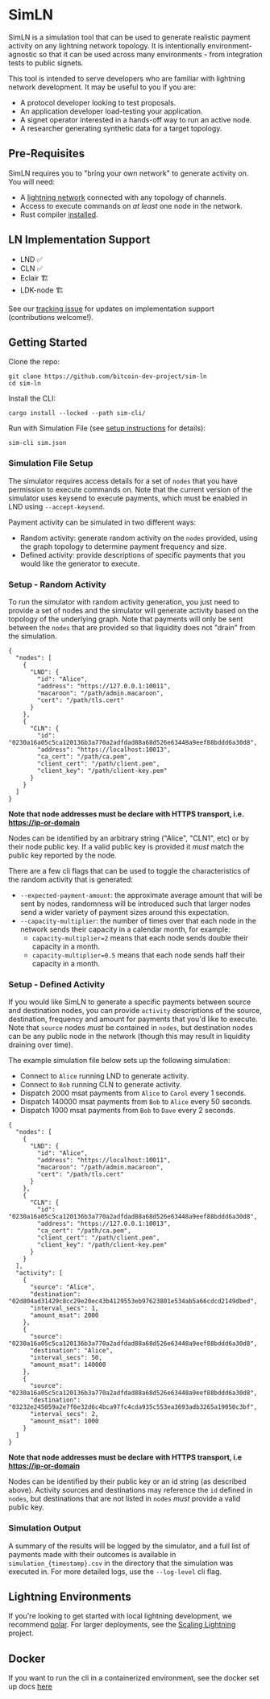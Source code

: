 # SimLN

SimLN is a simulation tool that can be used to generate realistic 
payment activity on any lightning network topology. It is intentionally 
environment-agnostic so that it can be used across many environments - 
from integration tests to public signets. 

This tool is intended to serve developers who are familiar with 
lightning network development. It may be useful to you if you are:
* A protocol developer looking to test proposals. 
* An application developer load-testing your application.
* A signet operator interested in a hands-off way to run an active node. 
* A researcher generating synthetic data for a target topology.

## Pre-Requisites
SimLN requires you to "bring your own network" to generate activity 
on. You will need:
* A [lightning network](#lightning-environments) connected with any 
  topology of channels.
* Access to execute commands on _at least_ one node in the network.
* Rust compiler [installed](https://www.rust-lang.org/tools/install).

## LN Implementation Support
* LND ✅ 
* CLN ✅ 
* Eclair 🏗️
* LDK-node 🏗️

See our [tracking issue](https://github.com/bitcoin-dev-project/sim-ln/issues/26)
for updates on implementation support (contributions welcome!).

## Getting Started
Clone the repo: 
```
git clone https://github.com/bitcoin-dev-project/sim-ln
cd sim-ln
```

Install the CLI: 
```
cargo install --locked --path sim-cli/
```

Run with Simulation File (see [setup instructions](#simulation-file-setup) for details):
 ```
sim-cli sim.json
```

### Simulation File Setup
The simulator requires access details for a set of `nodes` that you 
have permission to execute commands on. Note that the current version 
of the simulator uses keysend to execute payments, which must be 
enabled in LND using `--accept-keysend`.

Payment activity can be simulated in two different ways:
* Random activity: generate random activity on the `nodes` provided, 
  using the graph topology to determine payment frequency and size.
* Defined activity: provide descriptions of specific payments that 
  you would like the generator to execute.

### Setup - Random Activity

To run the simulator with random activity generation, you just need to 
provide a set of nodes and the simulator will generate activity based 
on the topology of the underlying graph. Note that payments will only 
be sent between the `nodes` that are provided so that liquidity does 
not "drain" from the simulation.

```
{
  "nodes": [
    {
      "LND": {
        "id": "Alice",
        "address": "https://127.0.0.1:10011",
        "macaroon": "/path/admin.macaroon",
        "cert": "/path/tls.cert"
      }
    },
    {
      "CLN": {
        "id": "0230a16a05c5ca120136b3a770a2adfdad88a68d526e63448a9eef88bddd6a30d8",
        "address": "https://localhost:10013",
        "ca_cert": "/path/ca.pem",
        "client_cert": "/path/client.pem",
        "client_key": "/path/client-key.pem"
      }
    }
  ]
}
```

**Note that node addresses must be declare with HTTPS transport, i.e. <https://ip-or-domain>**

Nodes can be identified by an arbitrary string ("Alice", "CLN1", etc) or
by their node public key. If a valid public key is provided it *must* 
match the public key reported by the node.

There are a few cli flags that can be used to toggle the characteristics 
of the random activity that is generated: 
* `--expected-payment-amount`: the approximate average amount that 
  will be sent by nodes, randomness will be introduced such that larger
  nodes send a wider variety of payment sizes around this expectation.
* `--capacity-multiplier`: the number of times over that each node in 
  the network sends their capacity in a calendar month, for example:
  * `capacity-multiplier=2` means that each node sends double their 
     capacity in a month.
  * `capacity-multiplier=0.5` means that each node sends half their 
    capacity in a month.

### Setup - Defined Activity
If you would like SimLN to generate a specific payments between source 
and destination nodes, you can provide `activity` descriptions of the 
source, destination, frequency and amount for payments that you'd like 
to execute. Note that `source` nodes *must* be contained in `nodes`, 
but destination nodes can be any public node in the network (though 
this may result in liquidity draining over time).

The example simulation file below sets up the following simulation:
* Connect to `Alice` running LND to generate activity.
* Connect to `Bob` running CLN to generate activity.
* Dispatch 2000 msat payments from `Alice` to `Carol` every 1 seconds.
* Dispatch 140000 msat payments from `Bob` to `Alice` every 50 seconds.
* Dispatch 1000 msat payments from `Bob` to `Dave` every 2 seconds.
```
{
  "nodes": [
    {
      "LND": {
        "id": "Alice",
        "address": "https://localhost:10011",
        "macaroon": "/path/admin.macaroon",
        "cert": "/path/tls.cert"
      }
    },
    {
      "CLN": {
        "id": "0230a16a05c5ca120136b3a770a2adfdad88a68d526e63448a9eef88bddd6a30d8",
        "address": "https://127.0.0.1:10013",
        "ca_cert": "/path/ca.pem",
        "client_cert": "/path/client.pem",
        "client_key": "/path/client-key.pem"
      }
    }
  ],
  "activity": [
    {
      "source": "Alice",
      "destination": "02d804ad31429c8cc29e20ec43b4129553eb97623801e534ab5a66cdcd2149dbed",
      "interval_secs": 1,
      "amount_msat": 2000
    },
    {
      "source": "0230a16a05c5ca120136b3a770a2adfdad88a68d526e63448a9eef88bddd6a30d8",
      "destination": "Alice",
      "interval_secs": 50,
      "amount_msat": 140000
    },
    {
      "source": "0230a16a05c5ca120136b3a770a2adfdad88a68d526e63448a9eef88bddd6a30d8",
      "destination": "03232e245059a2e7f6e32d6c4bca97fc4cda935c553ea3693adb3265a19050c3bf",
      "interval_secs": 2,
      "amount_msat": 1000
    }
  ]
}
```

**Note that node addresses must be declare with HTTPS transport, i.e <https://ip-or-domain>**

Nodes can be identified by their public key or an id string (as 
described above). Activity sources and destinations may reference the 
`id` defined in `nodes`, but destinations that are not listed in `nodes` 
*must* provide a valid public key.

### Simulation Output
A summary of the results will be logged by the simulator, and a full 
list of payments made with their outcomes is available in 
`simulation_{timestamp}.csv` in the directory that the simulation was 
executed in. For more detailed logs, use the `--log-level` cli flag.

## Lightning Environments
If you're looking to get started with local lightning development, we
recommend [polar](https://lightningpolar.com/). For larger deployments, 
see the [Scaling Lightning](https://github.com/scaling-lightning/scaling-lightning) 
project.

## Docker
If you want to run the cli in a containerized environment, see the docker set up docs [here](./docker/README.md)